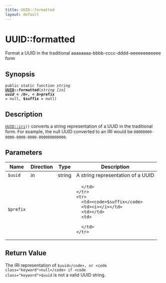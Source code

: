```yaml
---
title: UUID::formatted
layout: default
---
```


# UUID::formatted

Format a UUID in the traditional aaaaaaaa-bbbb-cccc-dddd-eeeeeeeeeeee form

## Synopsis

<code>public static function <i>string</i> <b><a href="UUID">UUID</a>::formatted</b>(<i>string</i> <i>[in]</i> <b>$uuid</b>, <b>$prefix</b> = null, <b>$suffix</b> = null)</code>

## Description

<code><a href="UUID%3A%3Airi">UUID::iri</a>()</code> converts a string representation of a UUID in the
traditional form.
For example, the null UUID converted to an IRI would be <code>00000000-0000-0000-0000-000000000000</code>.

## Parameters

<table>
  <thead>
    <tr>
      <th>Name</th>
      <th>Direction</th>
      <th>Type</th>
      <th>Description</th>
    </tr>
  </thead>
  <tbody>
    <tr>
      <td><code>$uuid</code>
      <td><i>in</i></td>
      <td>string</td>
      <td>
A string representation of a UUID
      </td>
    </tr>
    <tr>
      <td><code>$prefix</code>
      <td><i></i></td>
      <td></td>
      <td>

      </td>
    </tr>
    <tr>
      <td><code>$suffix</code>
      <td><i></i></td>
      <td></td>
      <td>

      </td>
    </tr>
  </tbody>
</table>

## Return Value

The IRI representation of <code class="keyword">$uuid</code>, or <code class="keyword">null</code> if <code class="keyword">$uuid</code> is not a valid UUID string.

